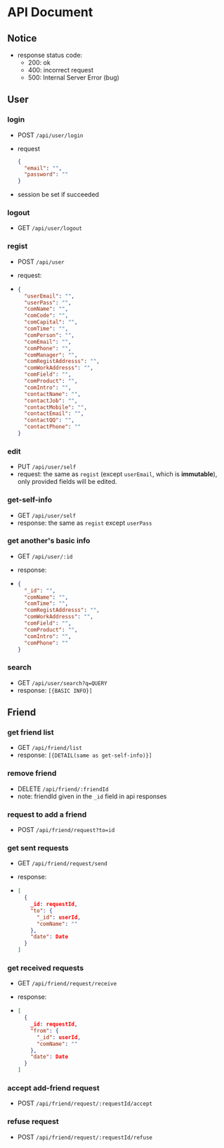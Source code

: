 # API Document

## Notice

* response status code:
  - 200: ok
  - 400: incorrect request
  - 500: Internal Server Error (bug)



## User

### login

* POST `/api/user/login`

* request

  ```json
  {
    "email": "",
    "password": ""
  }
  ```

* session be set if succeeded

### logout

* GET `/api/user/logout` 

### regist

- POST `/api/user`

- request:

- ```json
  {
    "userEmail": "",
    "userPass": "",
    "comName": "",
    "comCode": "",
    "comCapital": "",
    "comTime": "",
    "comPerson": "",
    "comEmail": "",
    "comPhone": "",
    "comManager": "",
    "comRegistAddresss": "",
    "comWorkAddresss": "",
    "comField": "",
    "comProduct": "",
    "comIntro": "",
    "contactName": "",
    "contactJob": "",
    "contactMobile": "",
    "contactEmail": "",
    "contactQQ": "",
    "contactPhone": "" 
  }
  ```

### edit

* PUT `/api/user/self`
* request: the same as `regist` (except `userEmail`, which is **immutable**), only provided fields will be edited.

### get-self-info

* GET `/api/user/self`
* response: the same as `regist` except `userPass`


### get another's basic info

* GET `/api/user/:id`

* response: 

* ```json
  {
    "_id": "",
    "comName": "",
    "comTime": "",
    "comRegistAddresss": "",
    "comWorkAddresss": "",
    "comField": "",
    "comProduct": "",
    "comIntro": "",
    "comPhone": ""
  }
  ```

### search

* GET `/api/user/search?q=QUERY`
* response: `[{BASIC INFO}]`

## Friend

### get friend list

* GET `/api/friend/list`
* response: `[{DETAIL(same as get-self-info)}]`

### remove friend

* DELETE `/api/friend/:friendId`
* note: friendId given in the `_id` field in api responses

### request to add a friend

* POST `/api/friend/request?to=id`

### get sent requests

* GET `/api/friend/request/send`

* response:

* ```json
  [
    {
      _id: requestId,
      "to": {
        "_id": userId,
        "comName": ""
      },
      "date": Date
    }
  ]
  ```

### get received requests

* GET `/api/friend/request/receive`

* response:

* ```json
  [
    {
      _id: requestId,
      "from": {
        "_id": userId,
        "comName": ""
      },
      "date": Date
    }
  ]
  ```

### accept add-friend request

* POST `/api/friend/request/:requestId/accept`

### refuse request

* POST `/api/friend/request/:requestId/refuse`

